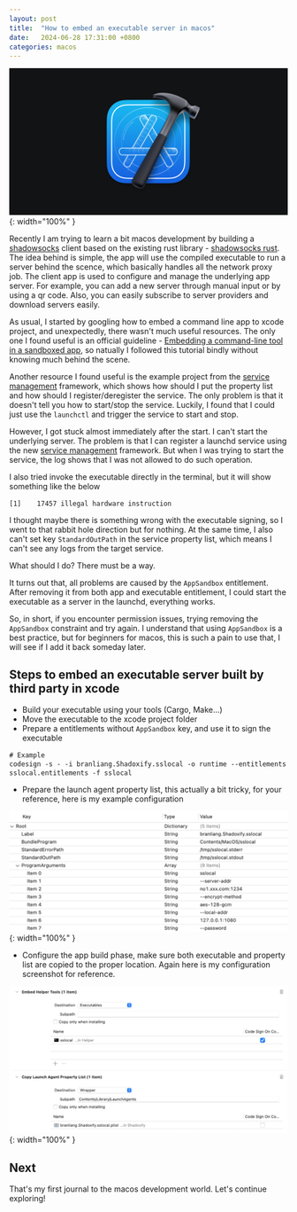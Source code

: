 ```yaml
---
layout: post
title:  "How to embed an executable server in macos"
date:   2024-06-28 17:31:00 +0800
categories: macos
---
```


![xcode](/assets/images/20240628/xcode.jpeg){: width="100%" }

Recently I am trying to learn a bit macos development by building a [shadowsocks](https://shadowsocks.org) client based on the existing rust library - [shadowsocks rust](https://github.com/shadowsocks/shadowsocks-rust). The idea behind is simple, the app will use the compiled executable to run a server behind the scence, which basically handles all the network proxy job. The client app is used to configure and manage the underlying app server. For example, you can add a new server through manual input or by using a qr code. Also, you can easily subscribe to server providers and download servers easily. 

<!--end_excerpt-->

As usual, I started by googling how to embed a command line app to xcode project, and unexpectedly, there wasn't much useful resources. The only one I found useful is an official guideline - [Embedding a command-line tool in a sandboxed app](https://developer.apple.com/documentation/xcode/embedding-a-helper-tool-in-a-sandboxed-app), so natually I followed this tutorial bindly without knowing much behind the scene. 

Another resource I found useful is the example project from the [service management](https://developer.apple.com/documentation/ServiceManagement) framework, which shows how should I put the property list and how should I register/deregister the service. The only problem is that it doesn't tell you how to start/stop the service. Luckily, I found that I could just use the `launchctl` and trigger the service to start and stop.

However, I got stuck almost immediately after the start. I can't start the underlying server. The problem is that I can register a launchd service using the new [service management](https://developer.apple.com/documentation/ServiceManagement) framework. But when I was trying to start the service, the log shows that I was not allowed to do such operation.

I also tried invoke the executable directly in the terminal, but it will show something like the below

```
[1]    17457 illegal hardware instruction
```

I thought maybe there is something wrong with the executable signing, so I went to that rabbit hole direction but for nothing. At the same time, I also can't set key `StandardOutPath` in the service property list, which means I can't see any logs from the target service.

What should I do? There must be a way.

It turns out that, all problems are caused by the `AppSandbox` entitlement. After removing it from both app and executable entitlement, I could start the executable as a server in the launchd, everything works.

So, in short, if you encounter permission issues, trying removing the `AppSandbox` constraint and try again. I understand that using `AppSandbox` is a best practice, but for beginners for macos, this is such a pain to use that, I will see if I add it back someday later.

## Steps to embed an executable server built by third party in xcode

* Build your executable using your tools (Cargo, Make...)
* Move the executable to the xcode project folder
* Prepare a entitlements without `AppSandbox` key, and use it to sign the executable

```
# Example
codesign -s - -i branliang.Shadoxify.sslocal -o runtime --entitlements sslocal.entitlements -f sslocal
```

* Prepare the launch agent property list, this actually a bit tricky, for your reference, here is my example configuration

![property_list](/assets/images/20240628/property_list.png){: width="100%" }

* Configure the app build phase, make sure both executable and property list are copied to the proper location. Again here is my configuration screenshot for reference.

![build phase](/assets/images/20240628/build_phase.png){: width="100%" }

## Next

That's my first journal to the macos development world. Let's continue exploring!

